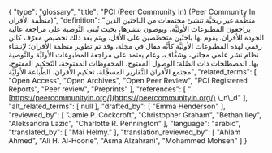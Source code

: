 {
    "type": "glossary",
    "title": "PCI (Peer Community In) (Peer Community In منظَّمة الأقران)",
    "definition": "منظّمة غير ربحيَّة تنشئ مجتمعات من الباحثين الذين يراجعون المطبوعات الأوليَّة، ويوصون بنشرها، بحيث تُبنى التَّوصية على مراجعة عالية الجودة للأقران.  يقوم بها باحثَين متخصِّصين على الأقل، ويتم بعد ذلك تخصيص معرّف كائن رقمي لهذه المطبوعات الأوليَّة كأنَّه مقال في مجلة، وقد تم تطوير منظمة الأقران؛ لإنشاء نظام نشر علمي مجاني، وشفَّاف، وعام يعتمد على مراجعة المطبوعات الأوليَّة والتَّوصية بها.  المصطلحات ذات الصِّلة: الوصول المفتوح، المحفوظات المفتوحة، التّحكيم المفتوح، مجتمع الأقران للتَّقارير المسجَّلة، تحكيم الأقران، الطّباعة الأوليَّة",
    "related_terms": [
        "Open Access",
        "Open Archives",
        "Open Peer Review",
        "PCI Registered Reports",
        "Peer review",
        "Preprints"
    ],
    "references": [
        "[https://peercommunityin.org/](https://peercommunityin.org/) \\_n\\_d"
    ],
    "alt_related_terms": [
        null
    ],
    "drafted_by": [
        "Emma Henderson"
    ],
    "reviewed_by": [
        "Jamie P. Cockcroft",
        "Christopher Graham",
        "Bethan Iley",
        "Aleksandra Lazić",
        "Charlotte R. Pennington"
    ],
    "language": "arabic",
    "translated_by": [
        "Mai Helmy."
    ],
    "translation_reviewed_by": [
        "Ahlam Ahmed",
        "Ali H. Al-Hoorie",
        "Asma Alzahrani",
        "Mohammed Mohsen"
    ]
}